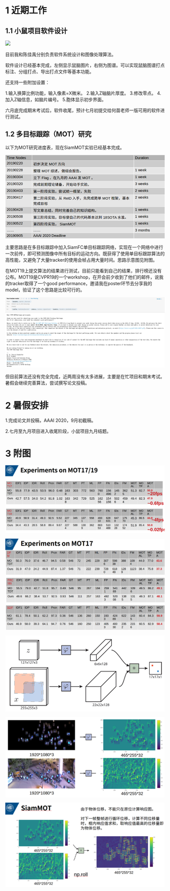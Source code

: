 # 1 近期工作

## 1.1 小鼠项目软件设计

![](/home/zzh/Note/2019-06-19/2.png)

目前我和陈佳禹分别负责软件系统设计和图像处理算法。

软件设计已经基本完成，左侧显示鼠脑图片，右侧为图谱。可以实现鼠脑图谱打点标注、分组打点、导出打点文件等基本功能。

还支持一些附加设置：

1.输入换算比例功能，输入像素=X微米。
2.输入Z轴脑片厚度。
3.修改零点。
4.加入Z轴信息，如脑片编号。
5.胞体显示初步界面。

六月底完成期末考试后，软件收尾，预计七月初提交给何苗老师一版可用的软件进行测试。





## 1.2 多目标跟踪（MOT）研究

以下为MOT研究进度表，现在SiamMOT实验已经基本完成。

![1560832679353](./1560832679353.png)

主要思路是在多目标跟踪中加入SiamFC单目标跟踪网络，实现在一个网络中进行一次前传，即可预测图像中所有目标的运动方向。既获得了使用单目标跟踪算法的高性能，又避免了大量tracker的使用会帧占用大量时间。思路示意图见附图。

在MOT19上提交算法的结果进行测试，目前只能看到自己的结果，排行榜还没有公布。MOT19是CVPR19的一个workshop，在开会前夕收到了他们的邮件，说我的tracker取得了一个good performance，邀请我在poster环节去分享我的model，验证了这个思路是比较可行的。

![](./1.png)

但目前算法还没有完全完成，近两周没有太多进展，主要是在忙项目和期末考试。暑假会继续完善算法，尝试撰写论文投稿。



# 2 暑假安排

1.完成论文并投稿，AAAI 2020，9月初截稿。

2.七月至九月项目进入收尾阶段，小鼠项目九月结题。







# 3 附图

![](./6.png)

![](./7.png)

![](./3.png)

![](./4.png)

![](./5.png)
